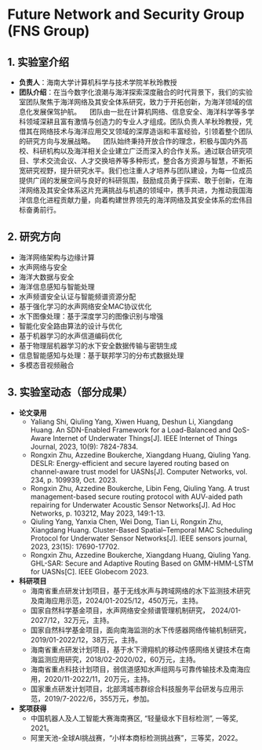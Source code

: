 # Future Network and Security Group (FNS Group)

## 1. 实验室介绍
- **负责人**：海南大学计算机科学与技术学院羊秋玲教授
- **团队介绍**：在当今数字化浪潮与海洋探索深度融合的时代背景下，我们的实验室团队聚焦于海洋网络及其安全体系研究，致力于开拓创新，为海洋领域的信息化发展保驾护航。
&emsp;团队由一批在计算机网络、信息安全、海洋科学等多学科领域深耕且富有激情与创造力的专业人才组成。团队负责人羊秋玲教授，凭借其在网络技术与海洋应用交叉领域的深厚造诣和丰富经验，引领着整个团队的研究方向与发展战略。
&emsp;团队始终秉持开放合作的理念，积极与国内外高校、科研机构以及海洋相关企业建立广泛而深入的合作关系。通过联合研究项目、学术交流会议、人才交换培养等多种形式，整合各方资源与智慧，不断拓宽研究视野，提升研究水平。我们也注重人才培养与团队建设，为每一位成员提供广阔的发展空间与良好的科研氛围，鼓励成员勇于探索、敢于创新，在海洋网络及其安全体系这片充满挑战与机遇的领域中，携手共进，为推动我国海洋信息化进程贡献力量，向着构建世界领先的海洋网络及其安全体系的宏伟目标奋勇前行。

## 2. 研究方向
- 海洋网络架构与边缘计算
- 水声网络与安全
- 海洋大数据与安全
- 海洋信息感知与智能处理
- 水声频谱安全认证与智能频谱资源分配
- 基于强化学习的水声网络安全MAC协议优化
- 水下图像处理：基于深度学习的图像识别与增强
- 智能化安全路由算法的设计与优化
- 基于机器学习的水声信道编码优化
- 基于物理层机器学习的水下安全数据传输与密钥生成
- 信息智能感知与处理：基于联邦学习的分布式数据处理
- 多模态音视频融合

## 3. 实验室动态（部分成果）
- **论文录用**
    - Yaliang Shi, Qiuling Yang, Xiwen Huang, Deshun Li, Xiangdang Huang. An SDN-Enabled Framework for a Load-Balanced and QoS-Aware Internet of Underwater Things[J]. IEEE Internet of Things Journal, 2023, 10(9): 7824-7834.
    - Rongxin Zhu, Azzedine Boukerche, Xiangdang Huang, Qiuling Yang. DESLR: Energy-efficient and secure layered routing based on channel-aware trust model for UASNs[J]. Computer Networks, vol. 234, p. 109939, Oct. 2023.
    - Rongxin Zhu, Azzedine Boukerche, Libin Feng, Qiuling Yang. A trust management-based secure routing protocol with AUV-aided path repairing for Underwater Acoustic Sensor Networks[J]. Ad Hoc Networks, p. 103212, May 2023, 149:1-13.
    - Qiuling Yang, Yanxia Chen, Wei Dong, Tian Li, Rongxin Zhu, Xiangdang Huang. Cluster-Based Spatial–Temporal MAC Scheduling Protocol for Underwater Sensor Networks[J]. IEEE sensors journal, 2023, 23(15): 17690-17702.
    - Rongxin Zhu, Azzedine Boukerche, Xiangdang Huang, Qiuling Yang. GHL-SAR: Secure and Adaptive Routing Based on GMM-HMM-LSTM for UASNs[C]. IEEE Globecom 2023.
- **科研项目**
    - 海南省重点研发计划项目，基于无线水声与跨域网络的水下监测技术研究及南海应用示范，2024/01-2025/12，450万元，主持。
    - 国家自然科学基金项目，水声网络安全频谱管理机制研究， 2024/01-2027/12，32万元，主持。
    - 国家自然科学基金项目，面向南海监测的水下传感器网络传输机制研究， 2019/01-2022/12，38万元，主持。
    - 海南省重点研发计划项目，基于水下滑翔机的移动传感网络关键技术在南海监测应用研究，2018/02-2020/02，60万元，主持。
    - 海南省重点科技计划项目，弱信道感知水声组网与可靠传输技术及南海应用，2020/11-2022/11，20万元，主持。
    - 国家重点研发计划项目，北部湾城市群综合科技服务平台研发与应用示范，2019/7-2022/6，355万元，参加。
- **奖项获得**
    - 中国机器人及人工智能大赛海南赛区, “轻量级水下目标检测”, 一等奖, 2021。
    - 阿里天池-全球AI挑战赛，“小样本商标检测挑战赛”，三等奖，2022。

